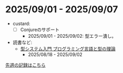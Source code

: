 # 2025/09/01 - 2025/09/07

- custard:
    - [ ] Conjureのサポート
        - 2025/09/01 - 2025/09/02: 型エラー潰し。
- 読書など:
    - [型システム入門 プログラミング言語と型の理論](https://www.ohmsha.co.jp/book/9784274069116/)
        - 2025/08/18 - 2025/09/02

[先週の記録はこちら](https://github.com/igrep/daily-commits/blob/3c1ba19958bf29315d746680ebbd7aea77825f81/yesterday.md)
